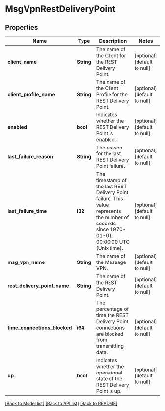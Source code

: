 # MsgVpnRestDeliveryPoint

## Properties
Name | Type | Description | Notes
------------ | ------------- | ------------- | -------------
**client_name** | **String** | The name of the Client for the REST Delivery Point. | [optional] [default to null]
**client_profile_name** | **String** | The name of the Client Profile for the REST Delivery Point. | [optional] [default to null]
**enabled** | **bool** | Indicates whether the REST Delivery Point is enabled. | [optional] [default to null]
**last_failure_reason** | **String** | The reason for the last REST Delivery Point failure. | [optional] [default to null]
**last_failure_time** | **i32** | The timestamp of the last REST Delivery Point failure. This value represents the number of seconds since 1970-01-01 00:00:00 UTC (Unix time). | [optional] [default to null]
**msg_vpn_name** | **String** | The name of the Message VPN. | [optional] [default to null]
**rest_delivery_point_name** | **String** | The name of the REST Delivery Point. | [optional] [default to null]
**time_connections_blocked** | **i64** | The percentage of time the REST Delivery Point connections are blocked from transmitting data. | [optional] [default to null]
**up** | **bool** | Indicates whether the operational state of the REST Delivery Point is up. | [optional] [default to null]

[[Back to Model list]](../README.md#documentation-for-models) [[Back to API list]](../README.md#documentation-for-api-endpoints) [[Back to README]](../README.md)


